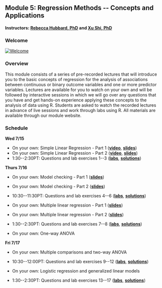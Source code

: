 ## Module 5: Regression Methods -- Concepts and Applications 
#### Instructors: [Rebecca Hubbard, PhD](https://www.med.upenn.edu/ehr-stats) and [Xu Shi, PhD](https://www.xuritashi.com)

### Welcome
[![Welcome](https://i.ytimg.com/vi/Q4tfbR9jbsg/mqdefault.jpg)](https://www.youtube.com/embed/Q4tfbR9jbsg)

### Overview
This module consists of a series of pre-recorded lectures that will introduce you to the basic concepts of regression for the analysis of associations between continuous or binary outcome variables and one or more predictor variables. Lectures are available for you to watch on your own and will be followed by interactive sessions in which we will go over any questions that you have and get hands-on experience applying these concepts to the analysis of data using R. Students are asked to watch the recorded lectures in advance of live sessions and work through labs using R. All materials are available through our module website.

### Schedule

**Wed 7/15**

* On your own: Simple Linear Regression - Part 1 (**[video](https://www.youtube.com/embed/wEK9nDqf5lE)**, **[slides](/slides/1_SimpleLinearRegression.pdf)**)
* On your own: Simple Linear Regression - Part 2 (**[video](https://www.youtube.com/embed/yrJLAc3JwNo)**, **[slides](/slides/1_SimpleLinearRegression.pdf)**)
* 1:30--2:30PT: Questions and lab exercises 1--3  (**[labs](/slides/2020_SISG_5_Labs.pdf)**, **[solutions](/slides/2020_SISG_5_Labs_Solutions.pdf)**)

**Thurs 7/16**

* On your own: Model checking - Part 1 (**[slides](/slides/2_ModelChecking.pdf)**)
* On your own: Model checking - Part 2 (**[slides](/slides/2_ModelChecking.pdf)**)
* 10:30--11:30PT: Questions and lab exercises 4--6  (**[labs](/slides/2020_SISG_5_Labs.pdf)**, **[solutions](/slides/2020_SISG_5_Labs_Solutions.pdf)**)

* On your own: Multiple linear regression - Part 1 (**[slides](/slides/3_MultipleLinearRegression.pdf)**)
* On your own: Multiple linear regression - Part 2 (**[slides](/slides/3_MultipleLinearRegression.pdf)**)
* 1:30--2:30PT: Questions and lab exercises 7--8  (**[labs](/slides/2020_SISG_5_Labs.pdf)**, **[solutions](/slides/2020_SISG_5_Labs_Solutions.pdf)**)

* On your own: One-way ANOVA

**Fri 7/17**

* On your own: Multiple comparisons and two-way ANOVA
* 10:30--12:00PT: Questions and lab exercises 9--12  (**[labs](/slides/2020_SISG_5_Labs.pdf)**, **[solutions](/slides/2020_SISG_5_Labs_Solutions.pdf)**)

* On your own: Logistic regression and generalized linear models
* 1:30--2:30PT: Questions and lab exercises 13--17  (**[labs](/slides/2020_SISG_5_Labs.pdf)**, **[solutions](/slides/2020_SISG_5_Labs_Solutions.pdf)**)


